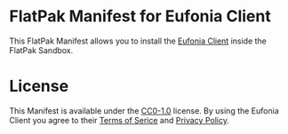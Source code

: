 # FlatPak Manifest for Eufonia Client

This FlatPak Manifest allows you to install the [Eufonia Client](https://eufonia.studio/client) inside the FlatPak Sandbox.

# License

This Manifest is available under the [CC0-1.0](LICENSE) license. By using the Eufonia Client you agree to their [Terms of Serice](https://eufonia.studio/legal/terms) and [Privacy Policy](https://eufonia.studio/legal/privacy).
